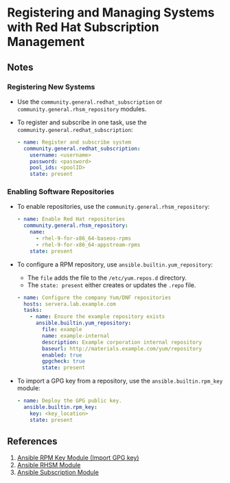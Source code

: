 # Registering and Managing Systems with Red Hat Subscription Management

## Notes

### Registering New Systems

- Use the `community.general.redhat_subscription` or `community.general.rhsm_repository` modules.
- To register and subscribe in one task, use the `community.general.redhat_subscription`:

  ```yaml
  - name: Register and subscribe system
    community.general.redhat_subscription:
      username: <username>
      password: <password>
      pool_ids: <poolID>
      state: present
  ```

### Enabling Software Repositories

- To enable repositories, use the `community.general.rhsm_repository`:

  ```yaml
  - name: Enable Red Hat repositories
    community.general.rhsm_repository:
      name:
        - rhel-9-for-x86_64-baseos-rpms
        - rhel-9-for-x86_64-appstream-rpms
      state: present
  ```

- To configure a RPM repository, use `ansible.builtin.yum_repository`:
  - The `file` adds the file to the `/etc/yum.repos.d` directory.
  - The `state: present` either creates or updates the `.repo` file.

  ```yaml
  - name: Configure the company Yum/DNF repositories
    hosts: servera.lab.example.com
    tasks:
      - name: Ensure the example repository exists
        ansible.builtin.yum_repository:
          file: example
          name: example-internal
          description: Example corporation internal repository
          baseurl: http://materials.example.com/yum/repository
          enabled: true
          gpgcheck: true
          state: present
    ```

- To import a GPG key from a repository, use the `ansible.builtin.rpm_key` module:

  ```yaml
  - name: Deploy the GPG public key.
    ansible.builtin.rpm_key:
      key: <key_location>
      state: present
  ```

## References

1. [Ansible RPM Key Module (Import GPG key)](https://docs.ansible.com/ansible/latest/collections/ansible/builtin/rpm_key_module.html)
2. [Ansible RHSM Module](https://docs.ansible.com/ansible/latest/collections/community/general/rhsm_repository_module.html)
3. [Ansible Subscription Module](https://docs.ansible.com/ansible/latest/collections/community/general/redhat_subscription_module.html)
